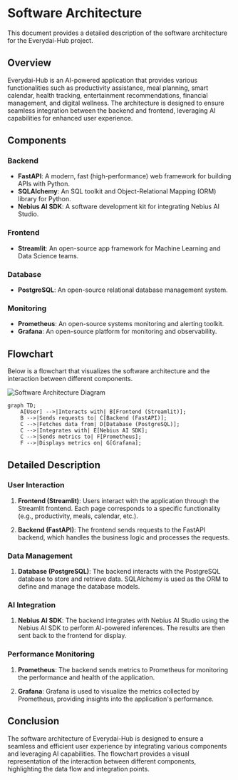 # Software Architecture

This document provides a detailed description of the software architecture for the Everydai-Hub project.

## Overview

Everydai-Hub is an AI-powered application that provides various functionalities such as productivity assistance, meal planning, smart calendar, health tracking, entertainment recommendations, financial management, and digital wellness. The architecture is designed to ensure seamless integration between the backend and frontend, leveraging AI capabilities for enhanced user experience.

## Components

### Backend

- **FastAPI**: A modern, fast (high-performance) web framework for building APIs with Python.
- **SQLAlchemy**: An SQL toolkit and Object-Relational Mapping (ORM) library for Python.
- **Nebius AI SDK**: A software development kit for integrating Nebius AI Studio.

### Frontend

- **Streamlit**: An open-source app framework for Machine Learning and Data Science teams.

### Database

- **PostgreSQL**: An open-source relational database management system.

### Monitoring

- **Prometheus**: An open-source systems monitoring and alerting toolkit.
- **Grafana**: An open-source platform for monitoring and observability.

## Flowchart

Below is a flowchart that visualizes the software architecture and the interaction between different components.

![Software Architecture Diagram](../images/software-architecture-diagram.png)

```mermaid
graph TD;
    A[User] -->|Interacts with| B[Frontend (Streamlit)];
    B -->|Sends requests to| C[Backend (FastAPI)];
    C -->|Fetches data from| D[Database (PostgreSQL)];
    C -->|Integrates with| E[Nebius AI SDK];
    C -->|Sends metrics to| F[Prometheus];
    F -->|Displays metrics on| G[Grafana];
```

## Detailed Description

### User Interaction

1. **Frontend (Streamlit)**: Users interact with the application through the Streamlit frontend. Each page corresponds to a specific functionality (e.g., productivity, meals, calendar, etc.).

2. **Backend (FastAPI)**: The frontend sends requests to the FastAPI backend, which handles the business logic and processes the requests.

### Data Management

1. **Database (PostgreSQL)**: The backend interacts with the PostgreSQL database to store and retrieve data. SQLAlchemy is used as the ORM to define and manage the database models.

### AI Integration

1. **Nebius AI SDK**: The backend integrates with Nebius AI Studio using the Nebius AI SDK to perform AI-powered inferences. The results are then sent back to the frontend for display.

### Performance Monitoring

1. **Prometheus**: The backend sends metrics to Prometheus for monitoring the performance and health of the application.

2. **Grafana**: Grafana is used to visualize the metrics collected by Prometheus, providing insights into the application's performance.

## Conclusion

The software architecture of Everydai-Hub is designed to ensure a seamless and efficient user experience by integrating various components and leveraging AI capabilities. The flowchart provides a visual representation of the interaction between different components, highlighting the data flow and integration points.

